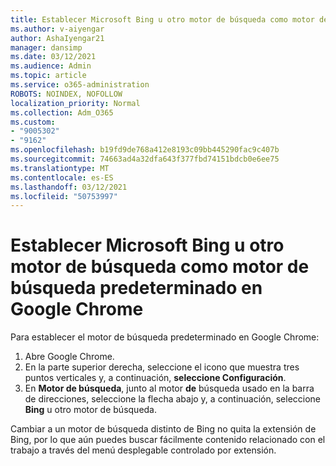 ```yaml
---
title: Establecer Microsoft Bing u otro motor de búsqueda como motor de búsqueda predeterminado en Google Chrome
ms.author: v-aiyengar
author: AshaIyengar21
manager: dansimp
ms.date: 03/12/2021
ms.audience: Admin
ms.topic: article
ms.service: o365-administration
ROBOTS: NOINDEX, NOFOLLOW
localization_priority: Normal
ms.collection: Adm_O365
ms.custom:
- "9005302"
- "9162"
ms.openlocfilehash: b19fd9de768a412e8193c09bb445290fac9c407b
ms.sourcegitcommit: 74663ad4a32dfa643f377fbd74151bdcb0e6ee75
ms.translationtype: MT
ms.contentlocale: es-ES
ms.lasthandoff: 03/12/2021
ms.locfileid: "50753997"
---
```

# <a name="set-microsoft-bing-or-another-search-engine-as-the-default-search-engine-in-google-chrome"></a>Establecer Microsoft Bing u otro motor de búsqueda como motor de búsqueda predeterminado en Google Chrome

Para establecer el motor de búsqueda predeterminado en Google Chrome:

1. Abre Google Chrome.
1. En la parte superior derecha, seleccione el icono que muestra tres puntos verticales y, a continuación, **seleccione Configuración**.
1. En **Motor de búsqueda**, junto al motor **de** búsqueda usado en la barra de direcciones, seleccione la flecha abajo y, a continuación, seleccione **Bing** u otro motor de búsqueda.

Cambiar a un motor de búsqueda distinto de Bing no quita la extensión de Bing, por lo que aún puedes buscar fácilmente contenido relacionado con el trabajo a través del menú desplegable controlado por extensión.
